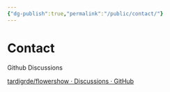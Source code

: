 ```yaml
---
{"dg-publish":true,"permalink":"/public/contact/"}
---
```


# Contact

Github Discussions

[tardigrde/flowershow · Discussions · GitHub](https://github.com/tardigrde/flowershow/discussions)